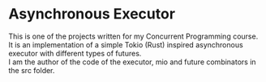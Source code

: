 # Asynchronous Executor
This is one of the projects written for my Concurrent Programming course.  
It is an implementation of a simple Tokio (Rust) inspired asynchronous executor with different types of futures.  
I am the author of the code of the executor, mio and future combinators in the src folder.
